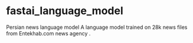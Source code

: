 # fastai_language_model
Persian news language model
A language model trained on 28k news files from Entekhab.com news agency .
